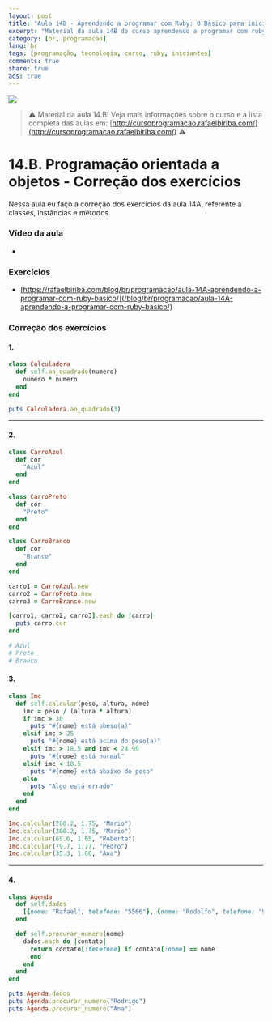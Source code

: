 ```yaml
---
layout: post
title: "Aula 14B - Aprendendo a programar com Ruby: O Básico para iniciantes"
excerpt: "Material da aula 14B do curso aprendendo a programar com ruby, o básico para iniciantes. Nunca é tarde para começar a programar! Eu criei um curso gratuito, fácil e didático voltado para iniciantes. Confira mais informações aqui nessa publicação."
category: [br, programacao]
lang: br
tags: [programação, tecnologia, curso, ruby, iniciantes]
comments: true
share: true
ads: true
---
```

![](/blog/images/curso_ruby_basico/banner-curso-ruby-14B.jpg)

> :warning: Material da aula 14.B! Veja mais informações sobre o curso e a lista completa das aulas em: [http://cursoprogramacao.rafaelbiriba.com/](http://cursoprogramacao.rafaelbiriba.com/) :warning:

# 14.B. Programação orientada a objetos - Correção dos exercícios

Nessa aula eu faço a correção dos exercícios da aula 14A, referente a classes, instâncias e métodos.

### Vídeo da aula

- []()

### Exercícios

- [https://rafaelbiriba.com/blog/br/programacao/aula-14A-aprendendo-a-programar-com-ruby-basico/](/blog/br/programacao/aula-14A-aprendendo-a-programar-com-ruby-basico/)

### Correção dos exercícios

#### 1.

```ruby
class Calculadora
  def self.ao_quadrado(numero)
    numero * numero
  end
end

puts Calculadora.ao_quadrado(3)
```

---

#### 2.

```ruby
class CarroAzul
  def cor
    "Azul"
  end
end

class CarroPreto
  def cor
    "Preto"
  end
end

class CarroBranco
  def cor
    "Branco"
  end
end

carro1 = CarroAzul.new
carro2 = CarroPreto.new
carro3 = CarroBranco.new

[carro1, carro2, carro3].each do |carro|
  puts carro.cor
end

# Azul
# Preto
# Branco
```


#### 3.

```ruby
class Imc
  def self.calcular(peso, altura, nome)
    imc = peso / (altura * altura)
    if imc > 30
      puts "#{nome} está obeso(a)"
    elsif imc > 25
      puts "#{nome} está acima do peso(a)"
    elsif imc > 18.5 and imc < 24.99
      puts "#{nome} está normal"
    elsif imc < 18.5
      puts "#{nome} está abaixo do peso"
    else
      puts "Algo está errado"
    end
  end
end

Imc.calcular(200.2, 1.75, "Mario")
Imc.calcular(200.2, 1.75, "Mario")
Imc.calcular(65.6, 1.65, "Roberta")
Imc.calcular(79.7, 1.77, "Pedro")
Imc.calcular(35.3, 1.60, "Ana")
```

---

#### 4.

```ruby
class Agenda
  def self.dados
    [{nome: "Rafael", telefone: "5566"}, {nome: "Rodolfo", telefone: "9988"}, {nome: "Romário", telefone: "2299"}, {nome: "Ana", telefone: "1634"}, {nome: "Rodrigo", telefone: "9533"}]
  end

  def self.procurar_numero(nome)
    dados.each do |contato|
      return contato[:telefone] if contato[:nome] == nome
      end
    end
  end
end

puts Agenda.dados
puts Agenda.procurar_numero("Rodrigo")
puts Agenda.procurar_numero("Ana")
```
